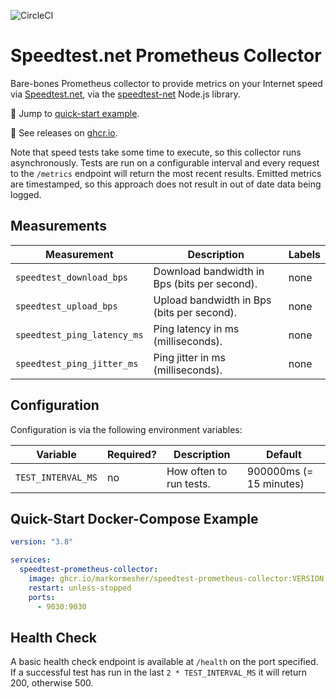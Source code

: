 ![CircleCI](https://img.shields.io/circleci/build/github/markormesher/speedtest-prometheus-collector)

# Speedtest.net Prometheus Collector

Bare-bones Prometheus collector to provide metrics on your Internet speed via [Speedtest.net](https://speedtest.net), via the [speedtest-net](https://www.npmjs.com/package/speedtest-net) Node.js library.

:rocket: Jump to [quick-start example](#quick-start-docker-compose-example).

:whale: See releases on [ghcr.io](https://ghcr.io/markormesher/speedtest-prometheus-collector).

Note that speed tests take some time to execute, so this collector runs asynchronously. Tests are run on a configurable interval and every request to the `/metrics` endpoint will return the most recent results. Emitted metrics are timestamped, so this approach does not result in out of date data being logged.

## Measurements

| Measurement                 | Description                                  | Labels |
| --------------------------- | -------------------------------------------- | ------ |
| `speedtest_download_bps`    | Download bandwidth in Bps (bits per second). | none   |
| `speedtest_upload_bps`      | Upload bandwidth in Bps (bits per second).   | none   |
| `speedtest_ping_latency_ms` | Ping latency in ms (milliseconds).           | none   |
| `speedtest_ping_jitter_ms`  | Ping jitter in ms (milliseconds).            | none   |

## Configuration

Configuration is via the following environment variables:

| Variable           | Required? | Description             | Default                 |
| ------------------ | --------- | ----------------------- | ----------------------- |
| `TEST_INTERVAL_MS` | no        | How often to run tests. | 900000ms (= 15 minutes) |

## Quick-Start Docker-Compose Example

```yaml
version: "3.8"

services:
  speedtest-prometheus-collector:
    image: ghcr.io/markormesher/speedtest-prometheus-collector:VERSION
    restart: unless-stopped
    ports:
      - 9030:9030
```

## Health Check

A basic health check endpoint is available at `/health` on the port specified. If a successful test has run in the last `2 * TEST_INTERVAL_MS` it will return 200, otherwise 500.
